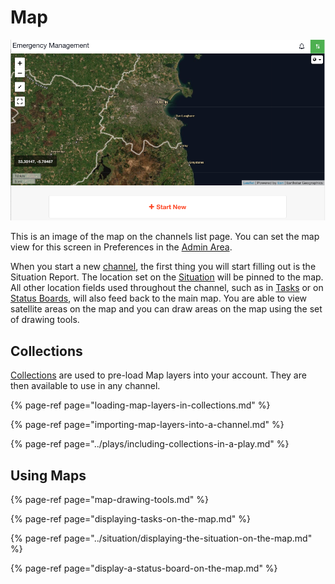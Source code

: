 # Map

![](../../.gitbook/assets/map.png)

This is an image of the map on the channels list page. You can set the map view for this screen in Preferences in the [Admin Area](../admin-area.md).

  
When you start a new [channel](../channels/), the first thing you will start filling out is the Situation Report. The location set on the [Situation](../situation/) will be pinned to the map. All other location fields used throughout the channel, such as in [Tasks](../task-boards.md) or on [Status Boards](../status-boards/), will also feed back to the main map. You are able to view satellite areas on the map and you can draw areas on the map using the set of drawing tools.

## Collections

[Collections](../collections/) are used to pre-load Map layers into your account. They are then available to use in any channel. 

{% page-ref page="loading-map-layers-in-collections.md" %}

{% page-ref page="importing-map-layers-into-a-channel.md" %}

{% page-ref page="../plays/including-collections-in-a-play.md" %}

## Using Maps

{% page-ref page="map-drawing-tools.md" %}

{% page-ref page="displaying-tasks-on-the-map.md" %}

{% page-ref page="../situation/displaying-the-situation-on-the-map.md" %}

{% page-ref page="display-a-status-board-on-the-map.md" %}

